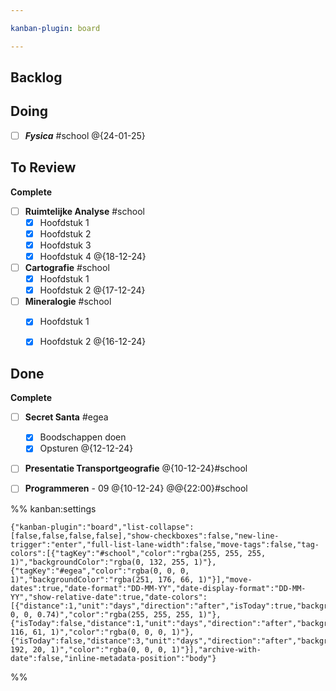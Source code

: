 ```yaml
---

kanban-plugin: board

---
```


## Backlog



## Doing

- [ ] ***Fysica*** #school
	@{24-01-25}


## To Review

**Complete**
- [ ] **Ruimtelijke Analyse** #school
	- [x] Hoofdstuk 1
	- [x] Hoofdstuk 2
	- [x] Hoofdstuk 3
	- [x] Hoofdstuk 4 @{18-12-24}
- [ ] **Cartografie** #school
	- [x] Hoofdstuk 1
	- [x] Hoofdstuk 2 @{17-12-24}
- [ ] **Mineralogie** #school
	- [x] Hoofdstuk 1
	- [x] Hoofdstuk 2 @{16-12-24}


## Done

**Complete**
- [ ] **Secret Santa** #egea
	- [x] Boodschappen doen
	- [x] Opsturen 
	@{12-12-24}
- [ ] **Presentatie Transportgeografie** @{10-12-24}#school
- [ ] **Programmeren** - 09 
	@{10-12-24} @@{22:00}#school




%% kanban:settings
```
{"kanban-plugin":"board","list-collapse":[false,false,false,false],"show-checkboxes":false,"new-line-trigger":"enter","full-list-lane-width":false,"move-tags":false,"tag-colors":[{"tagKey":"#school","color":"rgba(255, 255, 255, 1)","backgroundColor":"rgba(0, 132, 255, 1)"},{"tagKey":"#egea","color":"rgba(0, 0, 0, 1)","backgroundColor":"rgba(251, 176, 66, 1)"}],"move-dates":true,"date-format":"DD-MM-YY","date-display-format":"DD-MM-YY","show-relative-date":true,"date-colors":[{"distance":1,"unit":"days","direction":"after","isToday":true,"backgroundColor":"rgba(255, 0, 0, 0.74)","color":"rgba(255, 255, 255, 1)"},{"isToday":false,"distance":1,"unit":"days","direction":"after","backgroundColor":"rgba(255, 116, 61, 1)","color":"rgba(0, 0, 0, 1)"},{"isToday":false,"distance":3,"unit":"days","direction":"after","backgroundColor":"rgba(222, 192, 20, 1)","color":"rgba(0, 0, 0, 1)"}],"archive-with-date":false,"inline-metadata-position":"body"}
```
%%